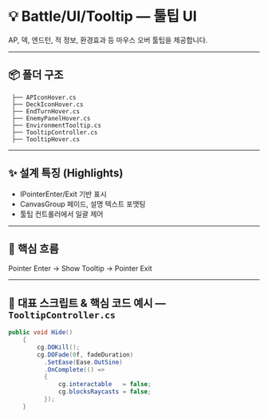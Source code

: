# 💡 Battle/UI/Tooltip — 툴팁 UI

AP, 덱, 엔드턴, 적 정보, 환경효과 등 마우스 오버 툴팁을 제공합니다.

---

## 📦 폴더 구조
```
 ├── APIconHover.cs
 ├── DeckIconHover.cs
 ├── EndTurnHover.cs
 ├── EnemyPanelHover.cs
 ├── EnvironmentTooltip.cs
 ├── TooltipController.cs
 ├── TooltipHover.cs
```

---

## ✨ 설계 특징 (Highlights)
- IPointerEnter/Exit 기반 표시
- CanvasGroup 페이드, 설명 텍스트 포맷팅
- 툴팁 컨트롤러에서 일괄 제어

---

## 🔁 핵심 흐름
Pointer Enter → Show Tooltip → Pointer Exit

---

## 🧩 대표 스크립트 & 핵심 코드 예시 — `TooltipController.cs`
```csharp
public void Hide()
    {
        cg.DOKill();
        cg.DOFade(0f, fadeDuration)
          .SetEase(Ease.OutSine)
          .OnComplete(() =>
          {
              cg.interactable   = false;
              cg.blocksRaycasts = false;
          });
    }
```
